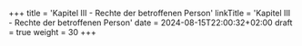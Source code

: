 +++
title = 'Kapitel III - Rechte der betroffenen Person'
linkTitle = 'Kapitel III - Rechte der betroffenen Person'
date = 2024-08-15T22:00:32+02:00
draft = true
weight = 30
+++
